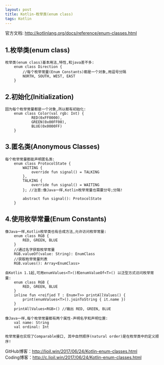 ```yaml
---
layout: post
title: Kotlin-枚举类(enum class)
tags: Kotlin
---
```

官方文档: http://kotlinlang.org/docs/reference/enum-classes.html
 
## 1.枚举类(enum class)    
    枚举类(enum class)基本用法,特性,和java差不多:
        enum class Direction {
            //每个枚举常量(Enum Constants)都是一个对象,用逗号分隔
            NORTH, SOUTH, WEST, EAST
        }

## 2.初始化(Initialization)
    因为每个枚举常量都是一个对象,所以都有初始化:
        enum class Color(val rgb: Int) {
                RED(0xFF0000),
                GREEN(0x00FF00),
                BLUE(0x0000FF)
        }

## 3.匿名类(Anonymous Classes)
    每个枚举常量都能声明匿名类:
        enum class ProtocolState {            
            WAITING {
                override fun signal() = TALKING
            },
            TALKING {
                override fun signal() = WAITING                
            }; //注意:像Java一样,Kotlin枚举常量也需要分号;分隔!

            abstract fun signal(): ProtocolState
        }

## 4.使用枚举常量(Enum Constants)
    像Java一样,Kotlin枚举类也有合成方法,允许访问枚举常量:
        enum class RGB { 
            RED, GREEN, BLUE 
        }
        //通过名字获取枚举常量
        RGB.valueOf(value: String): EnumClass
        //获取枚举常量列表
        RGB.values(): Array<EnumClass>        

    自Kotlin 1.1起,可用enumValues<T>()和enumValueOf<T>() 以泛型方式访问枚举常量:
        enum class RGB { 
            RED, GREEN, BLUE 
        }
        inline fun <reified T : Enum<T>> printAllValues() {
            print(enumValues<T>().joinToString { it.name })
        }
        printAllValues<RGB>() //输出 RED, GREEN, BLUE

    像Java一样,每个枚举常量都有两个属性-声明名字和声明位置:
        val name: String
        val ordinal: Int

    枚举常量也实现了Comparable接口, 其中自然顺序(natural order)是在枚举类中的定义顺序!

GitHub博客：http://lioil.win/2017/06/24/Kotlin-enum-classes.html   
Coding博客：http://c.lioil.win/2017/06/24/Kotlin-enum-classes.html